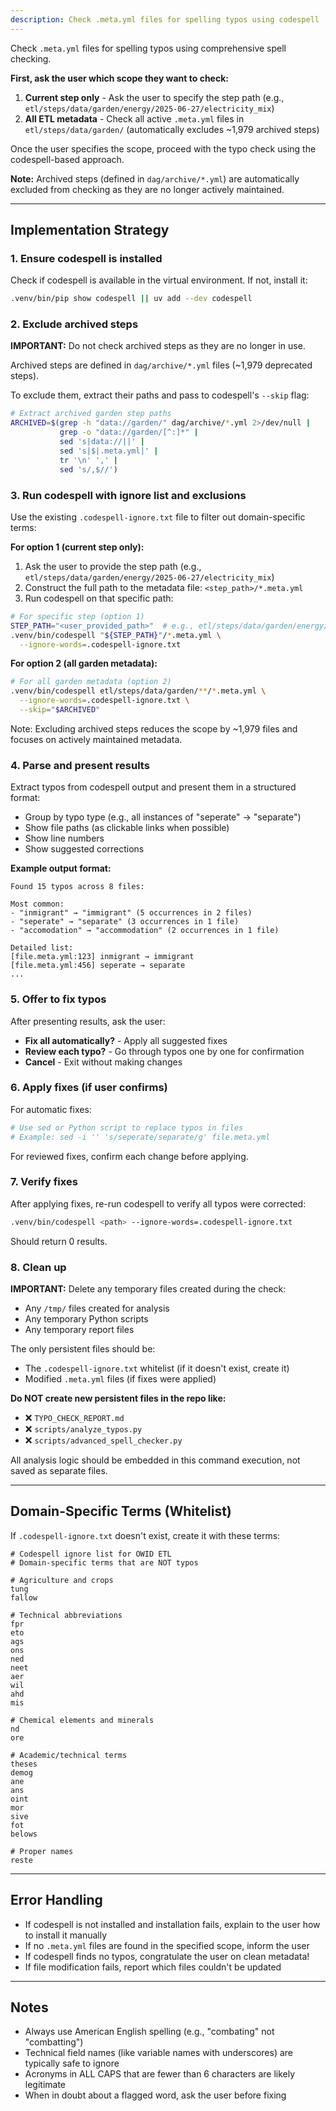```yaml
---
description: Check .meta.yml files for spelling typos using codespell
---
```


Check `.meta.yml` files for spelling typos using comprehensive spell checking.

**First, ask the user which scope they want to check:**
1. **Current step only** - Ask the user to specify the step path (e.g., `etl/steps/data/garden/energy/2025-06-27/electricity_mix`)
2. **All ETL metadata** - Check all active `.meta.yml` files in `etl/steps/data/garden/` (automatically excludes ~1,979 archived steps)

Once the user specifies the scope, proceed with the typo check using the codespell-based approach.

**Note:** Archived steps (defined in `dag/archive/*.yml`) are automatically excluded from checking as they are no longer actively maintained.

---

## Implementation Strategy

### 1. Ensure codespell is installed
Check if codespell is available in the virtual environment. If not, install it:
```bash
.venv/bin/pip show codespell || uv add --dev codespell
```

### 2. Exclude archived steps
**IMPORTANT:** Do not check archived steps as they are no longer in use.

Archived steps are defined in `dag/archive/*.yml` files (~1,979 deprecated steps).

To exclude them, extract their paths and pass to codespell's `--skip` flag:
```bash
# Extract archived garden step paths
ARCHIVED=$(grep -h "data://garden/" dag/archive/*.yml 2>/dev/null |
           grep -o "data://garden/[^:]*" |
           sed 's|data://||' |
           sed 's|$|.meta.yml|' |
           tr '\n' ',' |
           sed 's/,$//')
```

### 3. Run codespell with ignore list and exclusions
Use the existing `.codespell-ignore.txt` file to filter out domain-specific terms:

**For option 1 (current step only):**
1. Ask the user to provide the step path (e.g., `etl/steps/data/garden/energy/2025-06-27/electricity_mix`)
2. Construct the full path to the metadata file: `<step_path>/*.meta.yml`
3. Run codespell on that specific path:
```bash
# For specific step (option 1)
STEP_PATH="<user_provided_path>"  # e.g., etl/steps/data/garden/energy/2025-06-27/electricity_mix
.venv/bin/codespell "${STEP_PATH}"/*.meta.yml \
  --ignore-words=.codespell-ignore.txt
```

**For option 2 (all garden metadata):**
```bash
# For all garden metadata (option 2)
.venv/bin/codespell etl/steps/data/garden/**/*.meta.yml \
  --ignore-words=.codespell-ignore.txt \
  --skip="$ARCHIVED"
```

Note: Excluding archived steps reduces the scope by ~1,979 files and focuses on actively maintained metadata.

### 4. Parse and present results
Extract typos from codespell output and present them in a structured format:
- Group by typo type (e.g., all instances of "seperate" → "separate")
- Show file paths (as clickable links when possible)
- Show line numbers
- Show suggested corrections

**Example output format:**
```
Found 15 typos across 8 files:

Most common:
- "inmigrant" → "immigrant" (5 occurrences in 2 files)
- "seperate" → "separate" (3 occurrences in 1 file)
- "accomodation" → "accommodation" (2 occurrences in 1 file)

Detailed list:
[file.meta.yml:123] inmigrant → immigrant
[file.meta.yml:456] seperate → separate
...
```

### 5. Offer to fix typos
After presenting results, ask the user:
- **Fix all automatically?** - Apply all suggested fixes
- **Review each typo?** - Go through typos one by one for confirmation
- **Cancel** - Exit without making changes

### 6. Apply fixes (if user confirms)
For automatic fixes:
```bash
# Use sed or Python script to replace typos in files
# Example: sed -i '' 's/seperate/separate/g' file.meta.yml
```

For reviewed fixes, confirm each change before applying.

### 7. Verify fixes
After applying fixes, re-run codespell to verify all typos were corrected:
```bash
.venv/bin/codespell <path> --ignore-words=.codespell-ignore.txt
```

Should return 0 results.

### 8. Clean up
**IMPORTANT:** Delete any temporary files created during the check:
- Any `/tmp/` files created for analysis
- Any temporary Python scripts
- Any temporary report files

The only persistent files should be:
- The `.codespell-ignore.txt` whitelist (if it doesn't exist, create it)
- Modified `.meta.yml` files (if fixes were applied)

**Do NOT create new persistent files in the repo like:**
- ❌ `TYPO_CHECK_REPORT.md`
- ❌ `scripts/analyze_typos.py`
- ❌ `scripts/advanced_spell_checker.py`

All analysis logic should be embedded in this command execution, not saved as separate files.

---

## Domain-Specific Terms (Whitelist)

If `.codespell-ignore.txt` doesn't exist, create it with these terms:

```
# Codespell ignore list for OWID ETL
# Domain-specific terms that are NOT typos

# Agriculture and crops
tung
fallow

# Technical abbreviations
fpr
eto
ags
ons
ned
neet
aer
wil
ahd
mis

# Chemical elements and minerals
nd
ore

# Academic/technical terms
theses
demog
ane
ans
oint
mor
sive
fot
belows

# Proper names
reste
```

---

## Error Handling

- If codespell is not installed and installation fails, explain to the user how to install it manually
- If no `.meta.yml` files are found in the specified scope, inform the user
- If codespell finds no typos, congratulate the user on clean metadata!
- If file modification fails, report which files couldn't be updated

---

## Notes

- Always use American English spelling (e.g., "combating" not "combatting")
- Technical field names (like variable names with underscores) are typically safe to ignore
- Acronyms in ALL CAPS that are fewer than 6 characters are likely legitimate
- When in doubt about a flagged word, ask the user before fixing
